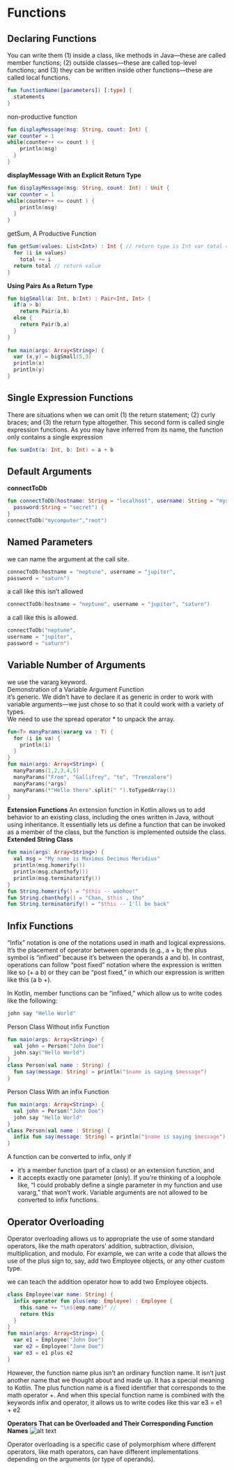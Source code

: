 # Functions

## Declaring Functions

You can write them (1) inside a class, like methods in Java—these are called member functions; (2) outside classes—these are called top-level functions; and (3) they can be written inside other functions—these are called local functions.

```Kotlin
fun functionName([parameters]) [:type] {
  statements
}
```
non-productive function
```kotlin
fun displayMessage(msg: String, count: Int) { 
var counter = 1
while(counter++ <= count ) {
    println(msg)
  }
}
```

**displayMessage With an Explicit Return Type**
```kotlin
fun displayMessage(msg: String, count: Int) : Unit { 
var counter = 1
while(counter++ <= count ) {
    println(msg)
  }
}
````

getSum, A Productive Function
```kotlin
fun getSum(values: List<Int>) : Int { // return type is Int var total = 0;
  for (i in values) 
    total += i
  return total // return value
}
```

**Using Pairs As a Return Type**
```kotlin
fun bigSmall(a: Int, b:Int) : Pair<Int, Int> { 
  if(a > b) 
    return Pair(a,b)
  else {
    return Pair(b,a)
  }
}
 
fun main(args: Array<String>) { 
  var (x,y) = bigSmall(5,3)
  println(x)
  println(y) 
}
```
## Single Expression Functions

There are situations when we can omit (1) the return statement; (2) curly braces; and (3) the return type altogether. This second form is called single expression functions. As you may have inferred from its name, the function only contains a single expression

```kotlin
fun sumInt(a: Int, b: Int) = a + b
```
## Default Arguments
**connectToDb**
```kotlin
fun connectToDb(hostname: String = "localhost", username: String = "mysql",
  password:String = "secret") {
}
connectToDb("mycomputer","root")
```

## Named Parameters

we can name the argument at the call site.
```kotlin
connecToDb(hostname = "neptune", username = "jupiter",
password = "saturn")
```
a call like this isn’t allowed
```kotlin
connectToDb(hostname = "neptune", username = "jupiter", "saturn")

```
a call like this is allowed.
```kotlin
connectToDb("neptune",
username = "jupiter",
password = "saturn")
```
## Variable Number of Arguments
we use the vararg keyword.\
Demonstration of a Variable Argument Function<br>
it’s generic. We didn’t have to declare it as generic in order to work with variable arguments—we just chose to so that it could work with a variety of types.<br>
We need to use the spread operator * to unpack the array.

```kotlin
fun<T> manyParams(vararg va : T) {
  for (i in va) { 
    println(i) 
  }
}
fun main(args: Array<String>) {
  manyParams(1,2,3,4,5)
  manyParams("From", "Gallifrey", "to", "Trenzalore")
  manyParams(*args)
  manyParams(*"Hello there".split(" ").toTypedArray())
}
```
**Extension Functions**
 An extension function in Kotlin allows us
to add behavior to an existing class, including the ones written in Java, without using inheritance. It essentially lets us define a function that can be invoked as a member of the class, but the function is implemented outside the class. 
**Extended String Class**
```kotlin
fun main(args: Array<String>) {
  val msg = "My name is Maximus Decimus Meridius"
  println(msg.homerify()) 
  println(msg.chanthofy()) 
  println(msg.terminatorify())
}
fun String.homerify() = "$this -- woohoo!"
fun String.chanthofy() = "Chan, $this , tho"
fun String.terminatorify() = "$this -- I'll be back"
```
## Infix Functions
“Infix” notation is one of the notations used in math and logical expressions. It’s the placement of operator between operands (e.g., a + b; the plus symbol is “infixed” because it’s between the operands a and b). In contrast, operations can follow “post fixed” notation where the expression is written like so (+ a b) or they can be “post fixed,” in which our expression is written like this (a b +).

In Kotlin, member functions can be “infixed,” which allow us to write codes like the following:
```kotlin
john say "Hello World"
```
Person Class Without infix Function
```kotlin
fun main(args: Array<String>) { 
  val john = Person("John Doe") 
  john.say("Hello World")
}
class Person(val name : String) {
  fun say(message: String) = println("$name is saying $message")
}
```
Person Class With an infix Function
```kotlin
fun main(args: Array<String>) { 
  val john = Person("John Doe") 
  john say "Hello World"
}
class Person(val name : String) {
  infix fun say(message: String) = println("$name is saying $message")
}
```
A function can be converted to infix, only if
- it’s a member function (part of a class) or an extension function, and
- it accepts exactly one parameter (only). If you’re thinking of a loophole like, “I could probably define a single parameter in my function and use vararg,” that won’t work. Variable arguments are not allowed to be converted to infix functions.

## Operator Overloading
Operator overloading allows us to appropriate the use of some standard operators, like the math operators’ addition, subtraction, division, multiplication, and modulo. For example, we can write a code that allows the use of the plus sign to, say, add two Employee objects, or any other custom type.<br>

we can teach the addition operator how to add two Employee objects. 

```kotlin
class Employee(var name: String) {
  infix operator fun plus(emp: Employee) : Employee {
    this.name += "\n${emp.name}" //
    return this
  } 
}
fun main(args: Array<String>) {
  var e1 = Employee("John Doe") 
  var e2 = Employee("Jane Doe")
  var e3 = e1 plus e2
}
```
However, the function name plus isn’t an ordinary function name. It isn’t just another name that we thought about and made up. It has a special meaning to Kotlin. The plus function name is a fixed identifier that corresponds to the math operator +. And when this special function name is combined with the keywords infix and operator, it allows us to write codes like this
var e3 = e1 + e2

**Operators That can be Overloaded and Their Corresponding Function Names**
![alt text](https://github.com/swlozano/KotlinReference/blob/main/Screen%20Shot%202021-07-26%20at%207.06.47%20PM.png?raw=true)

Operator overloading is a specific case of polymorphism where different operators, like math operators, can have different implementations depending on the arguments (or type of operands).


